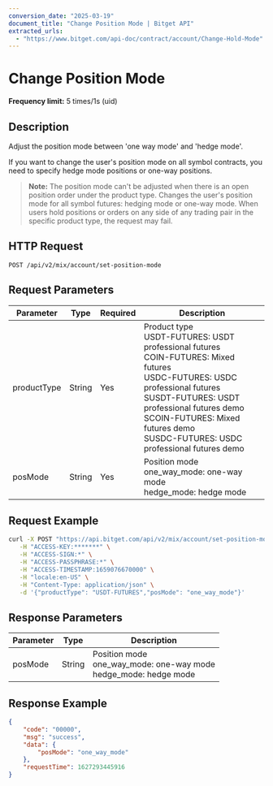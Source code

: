 ```yaml
---
conversion_date: "2025-03-19"
document_title: "Change Position Mode | Bitget API"
extracted_urls:
  - "https://www.bitget.com/api-doc/contract/account/Change-Hold-Mode"
---
```


# Change Position Mode

**Frequency limit:** 5 times/1s (uid)

## Description

Adjust the position mode between 'one way mode' and 'hedge mode'.

If you want to change the user's position mode on all symbol contracts, you need to specify hedge mode positions or one-way positions.

> **Note:** The position mode can't be adjusted when there is an open position order under the product type. Changes the user's position mode for all symbol futures: hedging mode or one-way mode. When users hold positions or orders on any side of any trading pair in the specific product type, the request may fail.

## HTTP Request

```
POST /api/v2/mix/account/set-position-mode
```

## Request Parameters

| Parameter     | Type   | Required | Description                                                                 |
|--------------|--------|----------|-----------------------------------------------------------------------------|
| productType  | String | Yes      | Product type <br> USDT-FUTURES: USDT professional futures <br> COIN-FUTURES: Mixed futures <br> USDC-FUTURES: USDC professional futures <br> SUSDT-FUTURES: USDT professional futures demo <br> SCOIN-FUTURES: Mixed futures demo <br> SUSDC-FUTURES: USDC professional futures demo |
| posMode      | String | Yes      | Position mode <br> one_way_mode: one-way mode <br> hedge_mode: hedge mode |

## Request Example

```bash
curl -X POST "https://api.bitget.com/api/v2/mix/account/set-position-mode" \
   -H "ACCESS-KEY:*******" \
   -H "ACCESS-SIGN:*" \
   -H "ACCESS-PASSPHRASE:*" \
   -H "ACCESS-TIMESTAMP:1659076670000" \
   -H "locale:en-US" \
   -H "Content-Type: application/json" \
   -d '{"productType": "USDT-FUTURES","posMode": "one_way_mode"}'
```

## Response Parameters

| Parameter | Type   | Description                                                 |
|----------|--------|-------------------------------------------------------------|
| posMode  | String | Position mode <br> one_way_mode: one-way mode <br> hedge_mode: hedge mode |

## Response Example

```json
{
    "code": "00000",
    "msg": "success",
    "data": {
        "posMode": "one_way_mode"
    },
    "requestTime": 1627293445916
}
```

